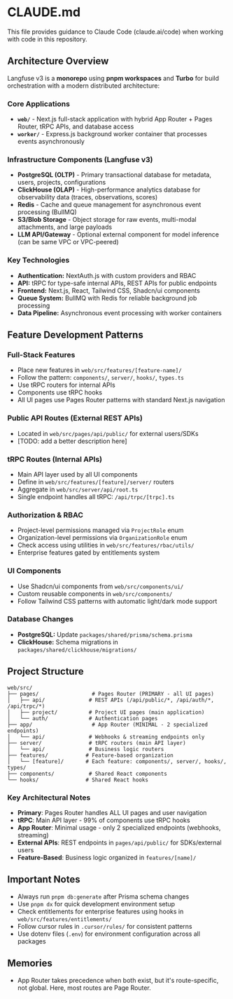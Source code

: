 # CLAUDE.md

This file provides guidance to Claude Code (claude.ai/code) when working with code in this repository.

## Architecture Overview

Langfuse v3 is a **monorepo** using **pnpm workspaces** and **Turbo** for build orchestration with a modern distributed architecture:

### Core Applications
- **`web/`** - Next.js full-stack application with hybrid App Router + Pages Router, tRPC APIs, and database access
- **`worker/`** - Express.js background worker container that processes events asynchronously

### Infrastructure Components (Langfuse v3)
- **PostgreSQL (OLTP)** - Primary transactional database for metadata, users, projects, configurations
- **ClickHouse (OLAP)** - High-performance analytics database for observability data (traces, observations, scores)
- **Redis** - Cache and queue management for asynchronous event processing (BullMQ)
- **S3/Blob Storage** - Object storage for raw events, multi-modal attachments, and large payloads
- **LLM API/Gateway** - Optional external component for model inference (can be same VPC or VPC-peered)

### Key Technologies
- **Authentication:** NextAuth.js with custom providers and RBAC
- **API:** tRPC for type-safe internal APIs, REST APIs for public endpoints
- **Frontend:** Next.js, React, Tailwind CSS, Shadcn/ui components
- **Queue System:** BullMQ with Redis for reliable background job processing
- **Data Pipeline:** Asynchronous event processing with worker containers

## Feature Development Patterns

### Full-Stack Features
- Place new features in `web/src/features/[feature-name]/`
- Follow the pattern: `components/`, `server/`, `hooks/`, `types.ts`
- Use tRPC routers for internal APIs
- Components use tRPC hooks
- All UI pages use Pages Router patterns with standard Next.js navigation

### Public API Routes (External REST APIs)
- Located in `web/src/pages/api/public/` for external users/SDKs
- [TODO: add a better description here]

### tRPC Routes (Internal APIs)
- Main API layer used by all UI components
- Define in `web/src/features/[feature]/server/` routers
- Aggregate in `web/src/server/api/root.ts`
- Single endpoint handles all tRPC: `/api/trpc/[trpc].ts`

### Authorization & RBAC
- Project-level permissions managed via `ProjectRole` enum
- Organization-level permissions via `OrganizationRole` enum  
- Check access using utilities in `web/src/features/rbac/utils/`
- Enterprise features gated by entitlements system

### UI Components
- Use Shadcn/ui components from `web/src/components/ui/`
- Custom reusable components in `web/src/components/`
- Follow Tailwind CSS patterns with automatic light/dark mode support

### Database Changes
- **PostgreSQL:** Update `packages/shared/prisma/schema.prisma`
- **ClickHouse:** Schema migrations in `packages/shared/clickhouse/migrations/`

## Project Structure

```
web/src/
├── pages/                 # Pages Router (PRIMARY - all UI pages)
│   ├── api/              # REST APIs (/api/public/*, /api/auth/*, /api/trpc/*)
│   ├── project/          # Project UI pages (main application)
│   └── auth/             # Authentication pages
├── app/                   # App Router (MINIMAL - 2 specialized endpoints)
│   └── api/              # Webhooks & streaming endpoints only
├── server/               # tRPC routers (main API layer)
│   └── api/              # Business logic routers
├── features/            # Feature-based organization
│   └── [feature]/       # Each feature: components/, server/, hooks/, types/
├── components/           # Shared React components
└── hooks/               # Shared React hooks
```

### Key Architectural Notes
- **Primary**: Pages Router handles ALL UI pages and user navigation
- **tRPC**: Main API layer - 99% of components use tRPC hooks
- **App Router**: Minimal usage - only 2 specialized endpoints (webhooks, streaming)
- **External APIs**: REST endpoints in `pages/api/public/` for SDKs/external users
- **Feature-Based**: Business logic organized in `features/[name]/`

## Important Notes

- Always run `pnpm db:generate` after Prisma schema changes
- Use `pnpm dx` for quick development environment setup
- Check entitlements for enterprise features using hooks in `web/src/features/entitlements/`
- Follow cursor rules in `.cursor/rules/` for consistent patterns
- Use dotenv files (`.env`) for environment configuration across all packages

## Memories
- App Router takes precedence when both exist, but it's route-specific, not global. Here, most routes are Page Router.
